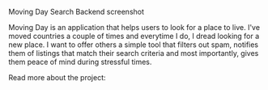 Moving Day Search Backend
screenshot

Moving Day is an application that helps users to look for a place to live. I've moved countries a couple of times and everytime I do, I dread looking for a new place. I want to offer others a simple tool that filters out spam, notifies them of listings that match their search criteria and most importantly, gives them peace of mind during stressful times.

Read more about the project:

